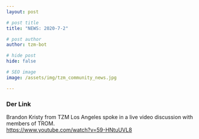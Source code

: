 ```yaml
---
layout: post

# post title
title: "NEWS: 2020-7-2"

# post author
author: tzm-bot

# hide post
hide: false

# SEO image
image: /assets/img/tzm_community_news.jpg

---
```


### Der Link

Brandon Kristy from TZM Los Angeles spoke in a live video discussion with members of TROM.  
https://www.youtube.com/watch?v=59-HNtuUVL8  


